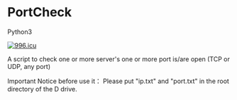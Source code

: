 # PortCheck
Python3

<a href="https://996.icu"><img src="https://img.shields.io/badge/link-996.icu-red.svg" alt="996.icu" /></a>

A script to check one or more server's one or more port is/are open (TCP or UDP, any port)


Important Notice before use it：
  Please put "ip.txt" and "port.txt" in the root directory of the D drive.

